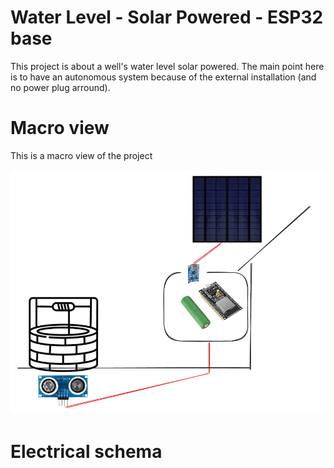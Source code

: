 # Water Level  - Solar Powered - ESP32 base

This project is about a well's water level solar powered.
The main point here is to have an autonomous system because of the external installation (and no power plug arround).



# Macro view

This is a macro view of the project

<img src="./images/macrodiagram.png" width="800">


# Electrical schema



# 

